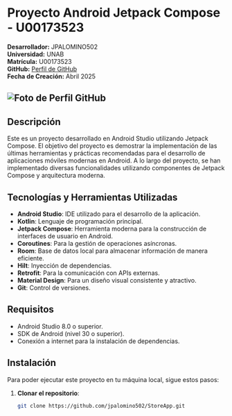 # Proyecto Android Jetpack Compose - U00173523

**Desarrollador:** JPALOMINO502  
**Universidad:** UNAB  
**Matrícula:** U00173523  
**GitHub:** [Perfil de GitHub](https://avatars.githubusercontent.com/u/145731338?v=4)  
**Fecha de Creación:** Abril 2025

## ![Foto de Perfil GitHub](https://avatars.githubusercontent.com/u/145731338?v=4)

## Descripción

Este es un proyecto desarrollado en Android Studio utilizando Jetpack Compose. El objetivo del proyecto es demostrar la implementación de las últimas herramientas y prácticas recomendadas para el desarrollo de aplicaciones móviles modernas en Android. A lo largo del proyecto, se han implementado diversas funcionalidades utilizando componentes de Jetpack Compose y arquitectura moderna.

## Tecnologías y Herramientas Utilizadas

- **Android Studio**: IDE utilizado para el desarrollo de la aplicación.
- **Kotlin**: Lenguaje de programación principal.
- **Jetpack Compose**: Herramienta moderna para la construcción de interfaces de usuario en Android.
- **Coroutines**: Para la gestión de operaciones asíncronas.
- **Room**: Base de datos local para almacenar información de manera eficiente.
- **Hilt**: Inyección de dependencias.
- **Retrofit**: Para la comunicación con APIs externas.
- **Material Design**: Para un diseño visual consistente y atractivo.
- **Git**: Control de versiones.

## Requisitos

- Android Studio 8.0 o superior.
- SDK de Android (nivel 30 o superior).
- Conexión a internet para la instalación de dependencias.

## Instalación

Para poder ejecutar este proyecto en tu máquina local, sigue estos pasos:

1. **Clonar el repositorio**:
   ```bash
   git clone https://github.com/jpalomino502/StoreApp.git
